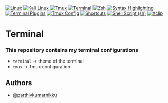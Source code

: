 [![Linux](https://img.shields.io/badge/Linux-FCC624?style=for-the-badge&logo=linux&logoColor=black)](#) 
[![Kali Linux](https://img.shields.io/badge/Kali_Linux-268BEE?style=for-the-badge&logo=kali-linux&logoColor=white)](#) 
[![Tmux](https://img.shields.io/badge/Tmux-1BB91F?style=for-the-badge&logo=tmux&logoColor=white)](#) 
[![Terminal](https://img.shields.io/badge/Terminal-black?style=for-the-badge&logo=gnome-terminal&logoColor=white)](#) 
[![Zsh](https://img.shields.io/badge/Zsh-FFD500?style=for-the-badge&logo=gnu-bash&logoColor=black)](#) 
[![Syntax Highlighting](https://img.shields.io/badge/Syntax_Highlighting-007ACC?style=for-the-badge&logo=visual-studio-code&logoColor=white)](#) 
[![Terminal Plugins](https://img.shields.io/badge/Terminal_Plugins-1E90FF?style=for-the-badge&logo=plug&logoColor=white)](#) 
[![Tmux Config](https://img.shields.io/badge/Tmux_Config-2F4F4F?style=for-the-badge&logo=tmux&logoColor=white)](#) 
[![Shortcuts](https://img.shields.io/badge/Shortcuts-FFA500?style=for-the-badge&logo=shortcuts&logoColor=white)](#) 
[![Shell Script (sh)](https://img.shields.io/badge/Sh-4EAA25?style=for-the-badge&logo=gnu-bash&logoColor=white)](#) 
[![Xclip](https://img.shields.io/badge/Xclip-4682B4?style=for-the-badge&logo=clip&logoColor=white)](#)


# Terminal

### This repository contains my terminal configurations 

- `terminal` -> theme of the terminal
- `tmux`     -> Tmux configuration 





## Authors

- [@parthivkumarnikku](https://www.github.com/parthivkumarnikku)

